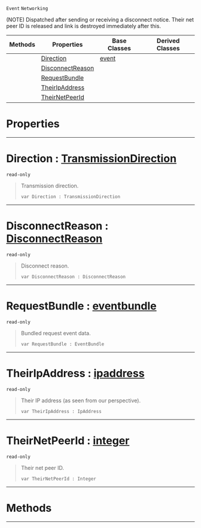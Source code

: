  `Event` `Networking`



(NOTE) Dispatched after sending or receiving a disconnect notice. Their net peer ID is released and link is destroyed immediately after this.

|Methods|Properties|Base Classes|Derived Classes|
|---|---|---|---|
| |[ Direction](https://github.com/zeroengineteam/ZeroDocs/code_reference/class_reference/netlinkdisconnected.markdown#direction-zero-engine-do)|[event](https://github.com/zeroengineteam/ZeroDocs/code_reference/class_reference/event.markdown)| |
| |[ DisconnectReason](https://github.com/zeroengineteam/ZeroDocs/code_reference/class_reference/netlinkdisconnected.markdown#disconnectreason-zero-en)| | |
| |[ RequestBundle](https://github.com/zeroengineteam/ZeroDocs/code_reference/class_reference/netlinkdisconnected.markdown#requestbundle-zero-engin)| | |
| |[ TheirIpAddress](https://github.com/zeroengineteam/ZeroDocs/code_reference/class_reference/netlinkdisconnected.markdown#theiripaddress-zero-engi)| | |
| |[ TheirNetPeerId](https://github.com/zeroengineteam/ZeroDocs/code_reference/class_reference/netlinkdisconnected.markdown#theirnetpeerid-zero-engi)| | |


 #  Properties


---  
 #  Direction : [TransmissionDirection](https://github.com/zeroengineteam/ZeroDocs/code_reference/enum_reference.markdown#transmissiondirection)

 `read-only`

> Transmission direction.
> ``` lang=cpp, name=Zilch
> var Direction : TransmissionDirection


---  
 #  DisconnectReason : [DisconnectReason](https://github.com/zeroengineteam/ZeroDocs/code_reference/enum_reference.markdown#disconnectreason)

 `read-only`

> Disconnect reason.
> ``` lang=cpp, name=Zilch
> var DisconnectReason : DisconnectReason


---  
 #  RequestBundle : [eventbundle](https://github.com/zeroengineteam/ZeroDocs/code_reference/class_reference/eventbundle.markdown)

 `read-only`

> Bundled request event data.
> ``` lang=cpp, name=Zilch
> var RequestBundle : EventBundle


---  
 #  TheirIpAddress : [ipaddress](https://github.com/zeroengineteam/ZeroDocs/code_reference/class_reference/ipaddress.markdown)

 `read-only`

> Their IP address (as seen from our perspective).
> ``` lang=cpp, name=Zilch
> var TheirIpAddress : IpAddress


---  
 #  TheirNetPeerId : [integer](https://github.com/zeroengineteam/ZeroDocs/code_reference/zilch_base_types/integer.markdown)

 `read-only`

> Their net peer ID.
> ``` lang=cpp, name=Zilch
> var TheirNetPeerId : Integer


---  
 #  Methods


---  
 

 